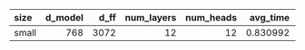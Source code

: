 | size   |   d_model |   d_ff |   num_layers |   num_heads |   avg_time |   std_time |
|:-------|----------:|-------:|-------------:|------------:|-----------:|-----------:|
| small  |       768 |   3072 |           12 |          12 |   0.830992 |   0.059516 |